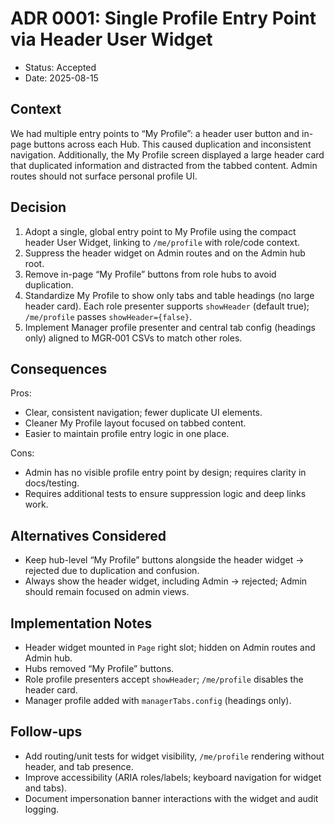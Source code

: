 # ADR 0001: Single Profile Entry Point via Header User Widget

- Status: Accepted
- Date: 2025-08-15

## Context

We had multiple entry points to “My Profile”: a header user button and in-page buttons across each Hub. This caused duplication and inconsistent navigation. Additionally, the My Profile screen displayed a large header card that duplicated information and distracted from the tabbed content. Admin routes should not surface personal profile UI.

## Decision

1. Adopt a single, global entry point to My Profile using the compact header User Widget, linking to `/me/profile` with role/code context.
2. Suppress the header widget on Admin routes and on the Admin hub root.
3. Remove in-page “My Profile” buttons from role hubs to avoid duplication.
4. Standardize My Profile to show only tabs and table headings (no large header card). Each role presenter supports `showHeader` (default true); `/me/profile` passes `showHeader={false}`.
5. Implement Manager profile presenter and central tab config (headings only) aligned to MGR‑001 CSVs to match other roles.

## Consequences

Pros:
- Clear, consistent navigation; fewer duplicate UI elements.
- Cleaner My Profile layout focused on tabbed content.
- Easier to maintain profile entry logic in one place.

Cons:
- Admin has no visible profile entry point by design; requires clarity in docs/testing.
- Requires additional tests to ensure suppression logic and deep links work.

## Alternatives Considered

- Keep hub-level “My Profile” buttons alongside the header widget → rejected due to duplication and confusion.
- Always show the header widget, including Admin → rejected; Admin should remain focused on admin views.

## Implementation Notes

- Header widget mounted in `Page` right slot; hidden on Admin routes and Admin hub.
- Hubs removed “My Profile” buttons.
- Role profile presenters accept `showHeader`; `/me/profile` disables the header card.
- Manager profile added with `managerTabs.config` (headings only).

## Follow-ups

- Add routing/unit tests for widget visibility, `/me/profile` rendering without header, and tab presence.
- Improve accessibility (ARIA roles/labels; keyboard navigation for widget and tabs).
- Document impersonation banner interactions with the widget and audit logging.
